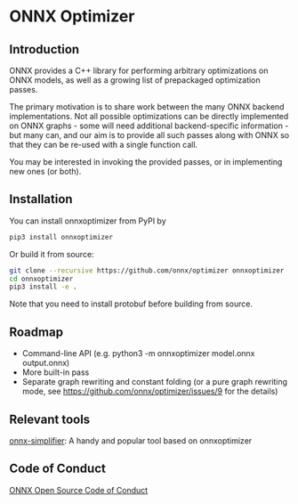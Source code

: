 # ONNX Optimizer

## Introduction

ONNX provides a C++ library for performing arbitrary optimizations on ONNX models, as well as a growing list of prepackaged optimization passes.

The primary motivation is to share work between the many ONNX backend implementations. Not all possible optimizations can be directly implemented on ONNX graphs - some will need additional backend-specific information - but many can, and our aim is to provide all such passes along with ONNX so that they can be re-used with a single function call.

You may be interested in invoking the provided passes, or in implementing new ones (or both).

## Installation

You can install onnxoptimizer from PyPI by

```bash
pip3 install onnxoptimizer
```

Or build it from source:

```bash
git clone --recursive https://github.com/onnx/optimizer onnxoptimizer
cd onnxoptimizer
pip3 install -e .
```

Note that you need to install protobuf before building from source.

## Roadmap

* Command-line API (e.g. python3 -m onnxoptimizer model.onnx output.onnx)
* More built-in pass
* Separate graph rewriting and constant folding (or a pure graph rewriting mode, see https://github.com/onnx/optimizer/issues/9 for the details)

## Relevant tools

[onnx-simplifier](https://github.com/daquexian/onnx-simplifier): A handy and popular tool based on onnxoptimizer

## Code of Conduct

[ONNX Open Source Code of Conduct](https://onnx.ai/codeofconduct.html)
